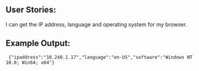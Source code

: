 ## User Stories:
   I can get the IP address, language and operating system for my browser.
   
## Example Output:
     {"ipaddress":"10.240.1.17","language":"en-US","software":"Windows NT 10.0; Win64; x64"}
